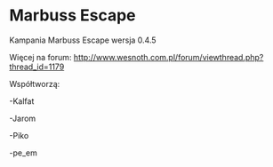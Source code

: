 ﻿# Marbuss Escape
Kampania Marbuss Escape wersja 0.4.5


Więcej na forum:
http://www.wesnoth.com.pl/forum/viewthread.php?thread_id=1179



Współtworzą:


-Kalfat

-Jarom

-Piko

-pe_em

